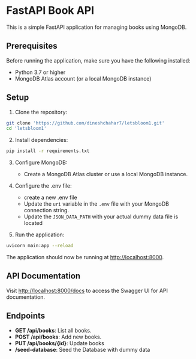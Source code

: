 # FastAPI Book API

This is a simple FastAPI application for managing books using MongoDB.

## Prerequisites

Before running the application, make sure you have the following installed:

- Python 3.7 or higher
- MongoDB Atlas account (or a local MongoDB instance)

## Setup

1. Clone the repository:

```bash
git clone 'https://github.com/dineshchahar7/letsbloom1.git'
cd 'letsbloom1'
```

2. Install dependencies:

```bash
pip install -r requirements.txt
```

3. Configure MongoDB:

   - Create a MongoDB Atlas cluster or use a local MongoDB instance.
  
5. Configure the .env file:
   - create a new .env file
   - Update the `uri` variable in the `.env` file with your MongoDB connection string.
   - Update the `JSON_DATA_PATH` with your actual dummy data file is located
6. Run the application:

```bash
uvicorn main:app --reload
```

The application should now be running at [http://localhost:8000](http://localhost:8000).

## API Documentation

Visit [http://localhost:8000/docs](http://localhost:8000/docs) to access the Swagger UI for API documentation.

## Endpoints

- **GET /api/books**: List all books.
- **POST /api/books**: Add new books.
- **PUT /api/books/{id}**: Update books
- **/seed-database**: Seed the Database with dummy data

